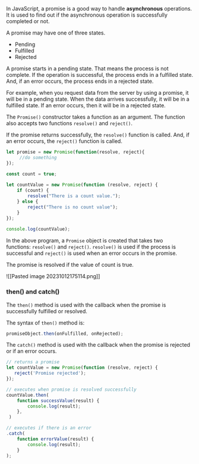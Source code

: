 
In JavaScript, a promise is a good way to handle **asynchronous** operations. It is used to find out if the asynchronous operation is successfully completed or not.

A promise may have one of three states.

- Pending
- Fulfilled
- Rejected

A promise starts in a pending state. That means the process is not complete. If the operation is successful, the process ends in a fulfilled state. And, if an error occurs, the process ends in a rejected state.

For example, when you request data from the server by using a promise, it will be in a pending state. When the data arrives successfully, it will be in a fulfilled state. If an error occurs, then it will be in a rejected state.


The `Promise()` constructor takes a function as an argument. The function also accepts two functions `resolve()` and `reject()`.

If the promise returns successfully, the `resolve()` function is called. And, if an error occurs, the `reject()` function is called.

```js
let promise = new Promise(function(resolve, reject){
     //do something
});
```


```js
const count = true;  
  
let countValue = new Promise(function (resolve, reject) {  
    if (count) {  
        resolve("There is a count value.");  
    } else {  
        reject("There is no count value");  
    }  
});  
  
console.log(countValue);
```


In the above program, a `Promise` object is created that takes two functions: `resolve()` and `reject()`. `resolve()` is used if the process is successful and `reject()` is used when an error occurs in the promise.

The promise is resolved if the value of count is true.

![[Pasted image 20231012175114.png]]


### then() and catch()

The `then()` method is used with the callback when the promise is successfully fulfilled or resolved.

The syntax of `then()` method is:

```js
promiseObject.then(onFulfilled, onRejected);
```

The `catch()` method is used with the callback when the promise is rejected or if an error occurs.


```js
// returns a promise
let countValue = new Promise(function (resolve, reject) {
   reject('Promise rejected'); 
});

// executes when promise is resolved successfully
countValue.then(
    function successValue(result) {
        console.log(result);
    },
 )

// executes if there is an error
.catch(
    function errorValue(result) {
        console.log(result);
    }
);
```

